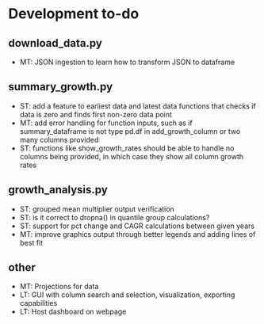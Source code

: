 # Development to-do

## download_data.py
- MT: JSON ingestion to learn how to transform JSON to dataframe

## summary_growth.py
- ST: add a feature to earliest data and latest data functions that checks if data is zero and finds first non-zero data point
- MT: add error handling for function inputs, such as if summary_dataframe is not type pd.df in add_growth_column or two many columns provided
- ST: functions like show_growth_rates should be able to handle no columns being provided, in which case they show all column growth rates

## growth_analysis.py
- ST: grouped mean multiplier output verification
- ST: is it correct to dropna() in quantile group calculations?
- ST: support for pct change and CAGR calculations between given years
- MT: improve graphics output through better legends and adding lines of best fit



## other
- MT: Projections for data
- LT: GUI with column search and selection, visualization, exporting capabilities
- LT: Host dashboard on webpage 